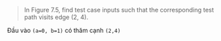 >In Figure 7.5, find test case inputs such that the corresponding test path visits edge (2, 4).

Đầu vào ```(a=0, b=1)``` có thăm cạnh ```(2,4)``` 